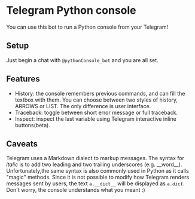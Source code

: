 # Telegram Python console
You can use this bot to run a Python console from your Telegram!

## Setup
Just begin a chat with `@pythonConsole_bot` and you are all set.

## Features
  * History: the console remembers previous commands, and can fill the textbox with them. You can choose between two styles of history, ARROWS or LIST. The only difference is user interface. 
  * Traceback: toggle between short error message or full traceback. 
  * Inspect: inspect the last variable using Telegram interactive inline buttons(beta).

## Caveats
Telegram uses a Markdown dialect to markup messages. The syntax for *italic* is to add two leading and two trailing underscores (e.g. \_\_word\_\_). Unfortunately,the same syntax is also commonly used in Python as it calls "magic" methods. Since it is not possible to modify how Telegram renders messages sent by users, the text `a.__dict__` will be displayed as <code>a.*dict*</code>.  
Don't worry, the console understands what you meant :)

